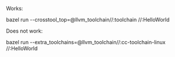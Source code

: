 Works:

bazel run --crosstool_top=@llvm_toolchain//:toolchain //:HelloWorld

Does not work:

bazel run --extra_toolchains=@llvm_toolchain//:cc-toolchain-linux //:HelloWorld
